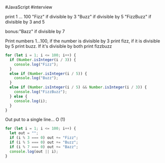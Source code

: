 
#JavaScript #interview 


print 1 ... 100
"Fizz" if divisible by 3
"Buzz" if divisible by 5
"FizzBuzz" if divisible by 3 and 5

bonus:"Bazz" if divisible by 7

Print numbers 1...100, if the number is divisible by 3 print fizz, if it is divisible by 5 print buzz. If it's divisible by both print fizzbuzz
```js
for (let i = 1; i <= 100; i++) {
  if (Number.isInteger(i / 3)) {
    console.log("Fizz");
  }
  else if (Number.isInteger(i / 5)) {
    console.log("Buzz");
  }
  else if (Number.isInteger(i / 5) && Number.isInteger(i / 3)) {
    console.log("FizzBuzz");
  } else {
    console.log(i);
  }
}
```

Out put to a single line... O (1)

```js
for (let i = 1; i <= 100; i++) {
  let out = "";
  if (i % 3 === 0) out += "Fizz";
  if (i % 5 === 0) out += "Buzz";
  if (i % 7 === 0) out += "Bazz";
  console.log(out || i);
}
```